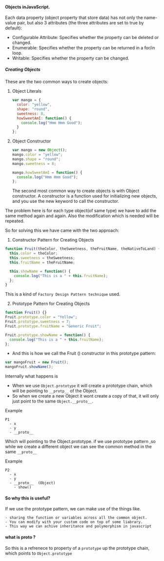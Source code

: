 #### Objects inJavaScript.

Each data property (object property that store data) has not only the name-value pair, but also 3 attributes (the three attributes are set to true by default):

- Configurable Attribute: Specifies whether the property can be deleted or changed.
- Enumerable: Specifies whether the property can be returned in a for/in loop.
- Writable: Specifies whether the property can be changed.

##### Creating Objects

These are the two common ways to create objects:

1. Object Literals

   ```javascript
   var mango = {
     color: "yellow",
     shape: "round",
     sweetness: 8,
     howSweetAmI: function() {
       console.log("Hmm Hmm Good");
     }
   };
   ```

2. Object Constructor

   ```javascript
   var mango = new Object();
   mango.color = "yellow";
   mango.shape = "round";
   mango.sweetness = 8;

   mango.howSweetAmI = function() {
     console.log("Hmm Hmm Good");
   };
   ```

   The second most common way to create objects is with Object constructor.
   A constructor is a function used for initializing new objects, and you use the new keyword to call the constructor.

The problem here is for each type object(of same type) we have to add the same method again and again.
Also the modification which is needed will be repeated.

So for solving this we have came with the two approach:

1. Constructor Pattern for Creating Objects

```javascript
function Fruit(theColor, theSweetness, theFruitName, theNativeToLand) {
  this.color = theColor;
  this.sweetness = theSweetness;
  this.fruitName = theFruitName;

  this.showName = function() {
    console.log("This is a " + this.fruitName);
  };
}
```

This is a kind of `Factory Design Pattern technique` used.

2. Prototype Pattern for Creating Objects

```javascript
function Fruit() {}
Fruit.prototype.color = "Yellow";
Fruit.prototype.sweetness = 7;
Fruit.prototype.fruitName = "Generic Fruit";

Fruit.prototype.showName = function() {
  console.log("This is a " + this.fruitName);
};
```

- And this is how we call the Fruit () constructor in this prototype pattern:

```javascript
var mangoFruit = new Fruit();
mangoFruit.showName();
```

Internally what happens is

- When we use `Object.prototype` it will create a prototype chain, which will be pointing to `__protp__` of the Object.
- So when we create a new Object it wont create a copy of that, it will only just point to the same `Object.__proto__`.

Example

```
P1
  - x
  - y
  - __proto__
```

Which will pointing to the Object.prototype.
if we use prototype pattern ,so while we create a different object we can see the common method in the same `__proto__`

Example

```
P2
  - x
  - y
  - __proto__  (Object)
    - show()
```

#### So why this is useful?

If we use the prototype pattern, we can make use of the things like.

    - sharing the function or variables across all the common object.
    - You can modify with your custom code on top of some liabrary.
    - This way we can achive inheritance and polymorphism in javascript

#### what is **proto** ?

So this is a refrenece to property of a `prototype` up the prototype chain, which points to `Object.prototype`
